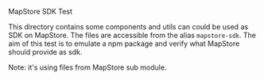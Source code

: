 
MapStore SDK Test

This directory contains some components and utils can could be used as SDK on MapStore. The files are accessible from the alias `mapstore-sdk`. The aim of this test is to emulate a npm package and verify what MapStore should provide as sdk.

Note: it's using files from MapStore sub module.
